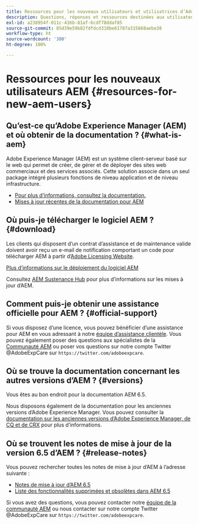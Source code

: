 ```yaml
---
title: Ressources pour les nouveaux utilisateurs et utilisatrices d’Adobe Experience Manager
description: Questions, réponses et ressources destinées aux utilisateurs et utilisatrices qui découvrent Adobe Experience Manager
exl-id: a238954f-011c-416b-81af-6cdf78ddaf85
source-git-commit: 85d39e59b82fdfdcd310be61787a315668aebe38
workflow-type: ht
source-wordcount: '300'
ht-degree: 100%

---
```


# Ressources pour les nouveaux utilisateurs AEM {#resources-for-new-aem-users}

## Qu’est-ce qu’Adobe Experience Manager (AEM) et où obtenir de la documentation ? {#what-is-aem}

Adobe Experience Manager (AEM) est un système client-serveur basé sur le web qui permet de créer, de gérer et de déployer des sites web commerciaux et des services associés. Cette solution associe dans un seul package intégré plusieurs fonctions de niveau application et de niveau infrastructure.

* [Pour plus d’informations, consultez la documentation.](/help/sites-deploying/home.md)
* [Mises à jour récentes de la documentation pour AEM](https://experienceleague.adobe.com/docs/experience-manager-release-information/aem-release-updates/doc-updates/documentation-updates.html?lang=fr)

## Où puis-je télécharger le logiciel AEM ? {#download}

Les clients qui disposent d’un contrat d’assistance et de maintenance valide doivent avoir reçu un e-mail de notification comportant un code pour télécharger AEM à partir d’[Adobe Licensing Website](https://licensing.adobe.com/).

[Plus d’informations sur le déploiement du logiciel AEM](/help/sites-deploying/home.md)

Consultez [AEM Sustenance Hub](https://experienceleague.adobe.com/docs/experience-manager-release-information/aem-release-updates/aem-releases-updates.html?lang=fr) pour plus d’informations sur les mises à jour d’AEM.

## Comment puis-je obtenir une assistance officielle pour AEM ? {#official-support}

Si vous disposez d’une licence, vous pouvez bénéficier d’une assistance pour AEM en vous adressant à notre [équipe d’assistance clientèle](https://experienceleague.adobe.com/?support-solution=General&amp;lang=fr#support). Vous pouvez également poser des questions aux spécialistes de la [Communauté AEM](https://experienceleaguecommunities.adobe.com:443/t5/adobe-experience-manager/ct-p/adobe-experience-manager-community) ou poser vos questions sur notre compte Twitter @AdobeExpCare sur `https://twitter.com/adobeexpcare`.

## Où se trouve la documentation concernant les autres versions d’AEM ? {#versions}

Vous êtes au bon endroit pour la documentation AEM 6.5.

Nous disposons également de la documentation pour les anciennes versions d’Adobe Experience Manager. Vous pouvez consulter la [documentation sur les anciennes versions d’Adobe Experience Manager, de CQ et de CRX](https://experienceleague.adobe.com/docs/experience-manager-release-information/aem-release-updates/previous-updates/aem-previous-versions.html?lang=fr) pour plus d’informations.

## Où se trouvent les notes de mise à jour de la version 6.5 d’AEM ? {#release-notes}

Vous pouvez rechercher toutes les notes de mise à jour d’AEM à l’adresse suivante :

* [Notes de mise à jour d’AEM 6.5](/help/release-notes/home.md)
* [Liste des fonctionnalités supprimées et obsolètes dans AEM 6.5](/help/release-notes/deprecated-removed-features.md)

Si vous avez des questions, vous pouvez contacter notre [équipe de la communauté AEM](https://help-forums.adobe.com/content/adobeforums/en/experience-manager-forum/adobe-experience-manager.html) ou nous contacter sur notre compte Twitter @AdobeExpCare sur `https://twitter.com/adobeexpcare`.
